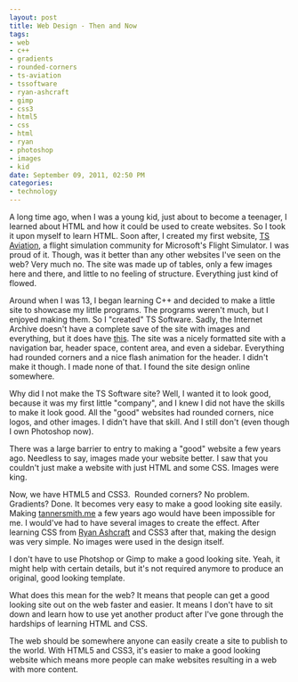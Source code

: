 ```yaml
--- 
layout: post
title: Web Design - Then and Now
tags: 
- web
- c++
- gradients
- rounded-corners
- ts-aviation
- tssoftware
- ryan-ashcraft
- gimp
- css3
- html5
- css
- html
- ryan
- photoshop
- images
- kid
date: September 09, 2011, 02:50 PM
categories: 
- technology
---
```

A long time ago, when I was a young kid, just about to become a teenager, I learned about HTML and how it could be used to create websites. So I took it upon myself to learn HTML. Soon after, I created my first website, [TS Aviation](http://web.archive.org/web/20050203005549/http://www.tsaviation.net/), a flight simulation community for Microsoft's Flight Simulator. I was proud of it. Though, was it better than any other websites I've seen on the web? Very much no. The site was made up of tables, only a few images here and there, and little to no feeling of structure. Everything just kind of flowed.

Around when I was 13, I began learning C++ and decided to make a little site to showcase my little programs. The programs weren't much, but I enjoyed making them. So I "created" TS Software. Sadly, the Internet Archive doesn't have a complete save of the site with images and everything, but it does have [this](http://web.archive.org/web/20060708085622/http://www.tssoftware.net/). The site was a nicely formatted site with a navigation bar, header space, content area, and even a sidebar. Everything had rounded corners and a nice flash animation for the header. I didn't make it though. I made none of that. I found the site design online somewhere.

Why did I not make the TS Software site? Well, I wanted it to look good, because it was my first little "company", and I knew I did not have the skills to make it look good. All the "good" websites had rounded corners, nice logos, and other images. I didn't have that skill. And I still don't (even though I own Photoshop now).

There was a large barrier to entry to making a "good" website a few years ago. Needless to say, images made your website better. I saw that you couldn't just make a website with just HTML and some CSS. Images were king.

Now, we have HTML5 and CSS3.  Rounded corners? No problem. Gradients? Done. It becomes very easy to make a good looking site easily. Making [tannersmith.me](http://www.tannersmith.me/) a few years ago would have been impossible for me. I would've had to have several images to create the effect. After learning CSS from [Ryan Ashcraft](http://www.ryanashcraft.me/) and CSS3 after that, making the design was very simple. No images were used in the design itself.

I don't have to use Photshop or Gimp to make a good looking site. Yeah, it might help with certain details, but it's not required anymore to produce an original, good looking template.

What does this mean for the web? It means that people can get a good looking site out on the web faster and easier. It means I don't have to sit down and learn how to use yet another product after I've gone through the hardships of learning HTML and CSS.

The web should be somewhere anyone can easily create a site to publish to the world. With HTML5 and CSS3, it's easier to make a good looking website which means more people can make websites resulting in a web with more content.
